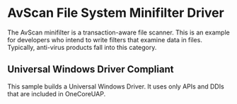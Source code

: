 AvScan File System Minifilter Driver
====================================

The AvScan minifilter is a transaction-aware file scanner. This is an example for developers who intend to write filters that examine data in files. Typically, anti-virus products fall into this category.

## Universal Windows Driver Compliant
This sample builds a Universal Windows Driver. It uses only APIs and DDIs that are included in OneCoreUAP.

